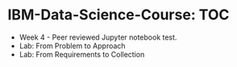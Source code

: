 # IBM-Data-Science-Course: TOC

* Week 4 - Peer reviewed Jupyter notebook test.
* Lab: From Problem to Approach
* Lab: From Requirements to Collection

